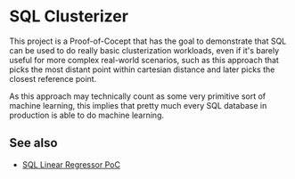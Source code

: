 # SQL Clusterizer

This project is a Proof-of-Cocept that has the goal to demonstrate that SQL can be used to do really basic clusterization workloads, even if it's barely useful for more complex real-world scenarios, such as this approach that picks the most distant point within cartesian distance and later picks the closest reference point.

As this approach may technically count as some very primitive sort of machine learning, this implies that pretty much every SQL database in production is able to do machine learning.

## See also

- [SQL Linear Regressor PoC](https://git.adlerneves.com/adler/sql-linear-regressor-poc)
